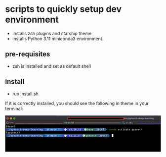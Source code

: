 # scripts to quickly setup dev environment 
- installs zsh plugins and starship theme
- installs Python 3.11 miniconda3 environment.

## pre-requisites
- zsh is installed and set as default shell

## install
- run install.sh

If it is correctly installed, you should see the following in theme in your terminal:

![shell](https://github.com/TaiPhamD/devenv_script/blob/main/terminal_zsh.png)